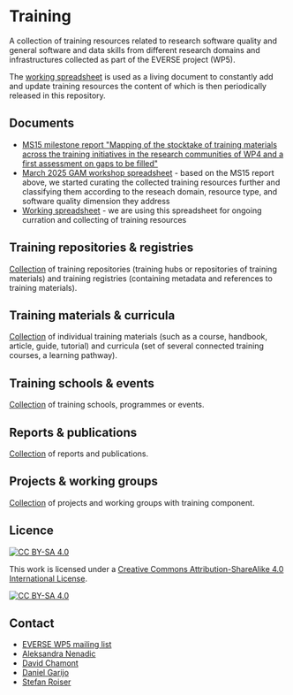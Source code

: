 # Training

A collection of training resources related to research software quality and general software and data skills from different research domains and infrastructures collected as part of the EVERSE project (WP5).

The [working spreadsheet](https://docs.google.com/spreadsheets/d/1Ufa4M024k2GeRzP9t64_P9uofXePyGRRf7LOF5vRWTg/edit?gid=395425751#gid=395425751) is used as a living document to constantly add and update training resources 
the content of which is then periodically released in this repository.

## Documents

- [MS15 milestone report "Mapping of the stocktake of training materials across the training initiatives in the research communities of WP4 and a first assessment on gaps to be filled"](https://certhgr.sharepoint.com/:b:/r/sites/INAB-CERTH-Bioinformatics/Shared%20Documents/General/04.Projects/EU-Projects/Funded-Running/EVERSE%20(HORIZON-INFRA-2023-EOSC-01-02)/Consortium/3.Deliverables%20and%20Milestones/final-submitted/WP5/MS15_WP5_Mapping%20of%20the%20stocktake%20of%20training%20materials%20across%20the%20training%20initiatives%20in%20the%20research%20communities%20of%20WP4%20and%20a%20first%20assessment%20on%20gaps%20to%20be%20filled.pdf?csf=1&web=1&e=RUGzm5 )
- [March 2025 GAM workshop spreadsheet](https://docs.google.com/spreadsheets/d/1Ufa4M024k2GeRzP9t64_P9uofXePyGRRf7LOF5vRWTg/edit?gid=1045877253#gid=1045877253) - based on the MS15 report above, we started curating the collected training resources further and classifying them according to the reseach domain, resource type, and software quality dimension they address
- [Working spreadsheet](https://docs.google.com/spreadsheets/d/1Ufa4M024k2GeRzP9t64_P9uofXePyGRRf7LOF5vRWTg/edit?usp=sharing) - we are using this spreadsheet for ongoing curration and collecting of training resources


## Training repositories & registries

[Collection](https://docs.google.com/spreadsheets/d/1Ufa4M024k2GeRzP9t64_P9uofXePyGRRf7LOF5vRWTg/edit?gid=395425751#gid=395425751) of training repositories (training hubs or repositories of training materials) and training registries (containing metadata and references to training materials).

## Training materials & curricula

[Collection](https://docs.google.com/spreadsheets/d/1Ufa4M024k2GeRzP9t64_P9uofXePyGRRf7LOF5vRWTg/edit?gid=448677882#gid=448677882) of individual training materials (such as a course, handbook, article, guide, tutorial) and curricula (set of several connected training courses, a learning pathway).

## Training schools & events 

[Collection](https://docs.google.com/spreadsheets/d/1Ufa4M024k2GeRzP9t64_P9uofXePyGRRf7LOF5vRWTg/edit?gid=1977539885#gid=1977539885) of training schools, programmes or events.

## Reports & publications

[Collection](https://docs.google.com/spreadsheets/d/1Ufa4M024k2GeRzP9t64_P9uofXePyGRRf7LOF5vRWTg/edit?gid=1803858001#gid=1803858001) of reports and publications.

## Projects & working groups

[Collection](https://docs.google.com/spreadsheets/d/1Ufa4M024k2GeRzP9t64_P9uofXePyGRRf7LOF5vRWTg/edit?gid=335696169#gid=335696169) of projects and working groups with training component.


## Licence

[![CC BY-SA 4.0][cc-by-sa-shield]][cc-by-sa]

This work is licensed under a [Creative Commons Attribution-ShareAlike 4.0 International License](LICENSE).

[![CC BY-SA 4.0][cc-by-sa-image]][cc-by-sa]

[cc-by-sa]: http://creativecommons.org/licenses/by-sa/4.0/
[cc-by-sa-image]: https://licensebuttons.net/l/by-sa/4.0/88x31.png
[cc-by-sa-shield]: https://img.shields.io/badge/License-CC%20BY--SA%204.0-lightgrey.svg

## Contact

- [EVERSE WP5 mailing list](everse-wp5@lists.certh.gr)
- [Aleksandra Nenadic](a.nenadic@software.ac.uk)
- [David Chamont](david.chamont@ijclab.in2p3.fr)
- [Daniel Garijo](daniel.garijo@upm.es)
- [Stefan Roiser](Stefan.Roiser@cern.ch)
